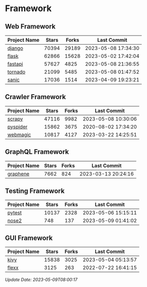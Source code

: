 # Framework

## Web Framework
| Project Name | Stars | Forks | Last Commit |
| ------------ | ----- | ----- | ----------- |
| [django](https://github.com/django/django) | 70394 | 29189 | 2023-05-08 17:34:30 |
| [flask](https://github.com/pallets/flask) | 62866 | 15628 | 2023-05-02 17:42:04 |
| [fastapi](https://github.com/tiangolo/fastapi) | 57627 | 4825 | 2023-05-08 21:36:55 |
| [tornado](https://github.com/tornadoweb/tornado) | 21099 | 5485 | 2023-05-08 01:47:52 |
| [sanic](https://github.com/sanic-org/sanic) | 17036 | 1514 | 2023-04-09 19:23:21 |

## Crawler Framework
| Project Name | Stars | Forks | Last Commit |
| ------------ | ----- | ----- | ----------- |
| [scrapy](https://github.com/scrapy/scrapy) | 47116 | 9982 | 2023-05-08 10:30:06 |
| [pyspider](https://github.com/binux/pyspider) | 15862 | 3675 | 2020-08-02 17:34:20 |
| [webmagic](https://github.com/code4craft/webmagic) | 10817 | 4127 | 2023-03-22 14:25:51 |

## GraphQL Framework
| Project Name | Stars | Forks | Last Commit |
| ------------ | ----- | ----- | ----------- |
| [graphene](https://github.com/graphql-python/graphene) | 7662 | 824 | 2023-03-13 20:24:16 |

## Testing Framework
| Project Name | Stars | Forks | Last Commit |
| ------------ | ----- | ----- | ----------- |
| [pytest](https://github.com/pytest-dev/pytest) | 10137 | 2328 | 2023-05-06 15:15:11 |
| [nose2](https://github.com/nose-devs/nose2) | 748 | 137 | 2023-05-09 01:41:02 |

## GUI Framework
| Project Name | Stars | Forks | Last Commit |
| ------------ | ----- | ----- | ----------- |
| [kivy](https://github.com/kivy/kivy) | 15838 | 3025 | 2023-05-04 05:13:57 |
| [flexx](https://github.com/flexxui/flexx) | 3125 | 263 | 2022-07-22 16:41:15 |

*Update Date: 2023-05-09T08:00:17*